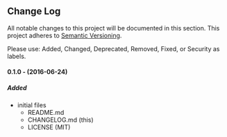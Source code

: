## Change Log

All notable changes to this project will be documented in this section. This
project adheres to [Semantic Versioning](http://semver.org/).

Please use: Added, Changed, Deprecated, Removed, Fixed, or Security as labels.
<br>

#### 0.1.0 - (2016-06-24)
##### Added
* initial files
  * README.md
  * CHANGELOG.md (this)
  * LICENSE (MIT)


